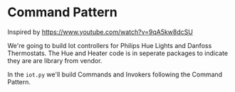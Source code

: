# Command Pattern

Inspired by <https://www.youtube.com/watch?v=9qA5kw8dcSU>

We're going to build Iot controllers for Philips Hue Lights and Danfoss Thermostats.
The Hue and Heater code is in seperate packages to indicate they are are library from vendor.

In the `iot.py` we'll build Commands and Invokers following the Command Pattern.
